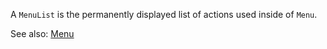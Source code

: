 A `MenuList` is the permanently displayed list of actions used inside of `Menu`.

See also:
[Menu](/?path=/docs/components-menu--default)
